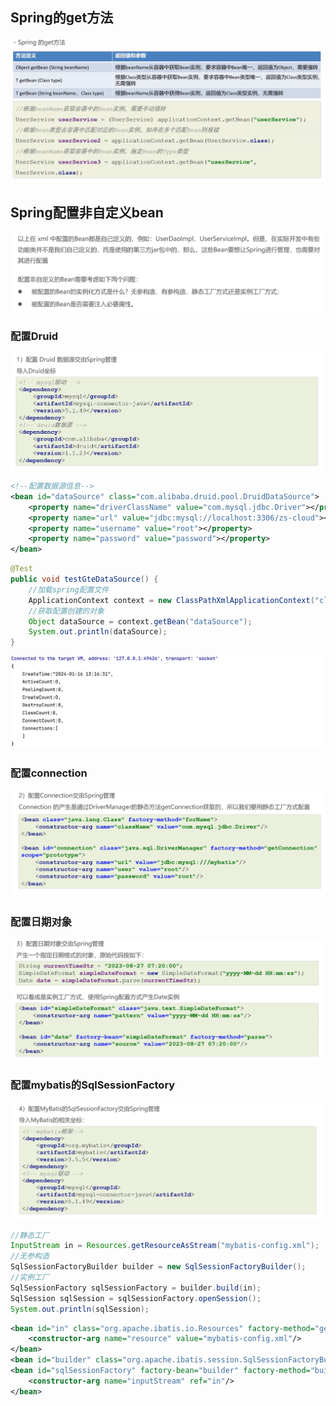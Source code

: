 ## Spring的get方法

![image-20240116120305453](./images/image-20240116120305453.png)

## Spring配置非自定义bean

![image-20240116130323629](./images/image-20240116130323629.png)

### 配置Druid

![image-20240116130404686](./images/image-20240116130404686.png)

```xml
<!--配置数据源信息-->
<bean id="dataSource" class="com.alibaba.druid.pool.DruidDataSource">
    <property name="driverClassName" value="com.mysql.jdbc.Driver"></property>
    <property name="url" value="jdbc:mysql://localhost:3306/zs-cloud"></property>
    <property name="username" value="root"></property>
    <property name="password" value="password"></property>
</bean>
```

```java
@Test
public void testGteDataSource() {
    //加载spring配置文件
    ApplicationContext context = new ClassPathXmlApplicationContext("classpath:druid.xml");
    //获取配置创建的对象
    Object dataSource = context.getBean("dataSource");
    System.out.println(dataSource);
}
```

![image-20240116131747949](./images/image-20240116131747949.png)

### 配置connection

![image-20240116130645894](./images/image-20240116130645894.png)

### 配置日期对象

![image-20240116132239984](./images/image-20240116132239984.png)

### 配置mybatis的SqlSessionFactory

![image-20240116132540941](./images/image-20240116132540941.png)

```java
//静态工厂
InputStream in = Resources.getResourceAsStream("mybatis-config.xml");
//无参构造
SqlSessionFactoryBuilder builder = new SqlSessionFactoryBuilder();
//实例工厂
SqlSessionFactory sqlSessionFactory = builder.build(in);
SqlSession sqlSession = sqlSessionFactory.openSession();
System.out.println(sqlSession);
```

```xml
<bean id="in" class="org.apache.ibatis.io.Resources" factory-method="getResourceAsStream">
    <constructor-arg name="resource" value="mybatis-config.xml"/>
</bean>
<bean id="builder" class="org.apache.ibatis.session.SqlSessionFactoryBuilder"/>
<bean id="sqlSessionFactory" factory-bean="builder" factory-method="build">
    <constructor-arg name="inputStream" ref="in"/>
</bean>
```
